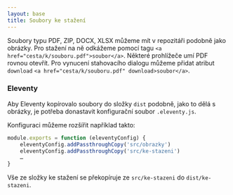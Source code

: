 ```yaml
---
layout: base
title: Soubory ke stažení
---
```


Soubory typu PDF, ZIP, DOCX, XLSX můžeme mít v repozitáři podobně jako obrázky. Pro stažení na ně odkážeme pomocí tagu `<a href="cesta/k/souboru.pdf">soubor</a>`. Některé prohlížeče umí PDF rovnou otevřít. Pro vynucení stahovacího dialogu můžeme přidat atribut `download` `<a href="cesta/k/souboru.pdf" download>soubor</a>`.

### Eleventy

Aby Eleventy kopírovalo soubory do složky `dist` podobně, jako to dělá s obrázky, je potřeba donastavit konfigurační soubor `.eleventy.js`.

Konfiguraci můžeme rozšířit například takto:

```js
module.exports = function (eleventyConfig) {
	eleventyConfig.addPassthroughCopy('src/obrazky')
	eleventyConfig.addPassthroughCopy('src/ke-stazeni')
	…
}
```

Vše ze složky ke stažení se překopíruje ze `src/ke-stazeni` do `dist/ke-stazeni`.
